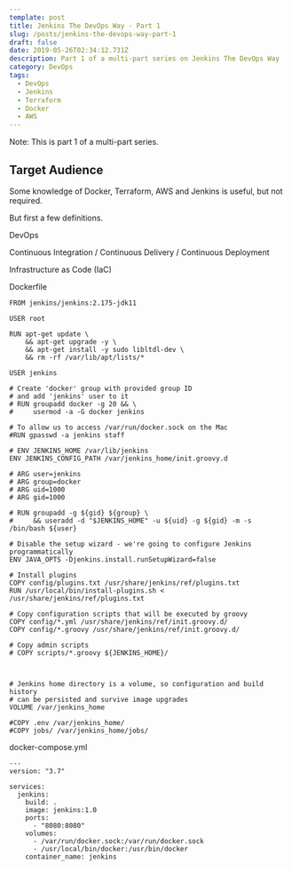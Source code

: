 ```yaml
---
template: post
title: Jenkins The DevOps Way - Part 1
slug: /posts/jenkins-the-devops-way-part-1
draft: false
date: 2019-05-26T02:34:12.731Z
description: Part 1 of a multi-part series on Jenkins The DevOps Way
category: DevOps
tags:
  - DevOps
  - Jenkins
  - Terraform
  - Docker
  - AWS
---
```

Note: This is part 1 of a multi-part series.

## Target Audience

Some knowledge of Docker, Terraform, AWS and Jenkins is useful, but not required.

But first a few definitions.

DevOps

Continuous Integration / Continuous Delivery / Continuous Deployment

Infrastructure as Code (IaC)

Dockerfile

```
FROM jenkins/jenkins:2.175-jdk11

USER root

RUN apt-get update \
    && apt-get upgrade -y \
    && apt-get install -y sudo libltdl-dev \
    && rm -rf /var/lib/apt/lists/*

USER jenkins

# Create 'docker' group with provided group ID 
# and add 'jenkins' user to it
# RUN groupadd docker -g 20 && \
#     usermod -a -G docker jenkins

# To allow us to access /var/run/docker.sock on the Mac
#RUN gpasswd -a jenkins staff

# ENV JENKINS_HOME /var/lib/jenkins
ENV JENKINS_CONFIG_PATH /var/jenkins_home/init.groovy.d

# ARG user=jenkins
# ARG group=docker
# ARG uid=1000
# ARG gid=1000

# RUN groupadd -g ${gid} ${group} \
#     && useradd -d "$JENKINS_HOME" -u ${uid} -g ${gid} -m -s /bin/bash ${user}

# Disable the setup wizard - we're going to configure Jenkins programmatically
ENV JAVA_OPTS -Djenkins.install.runSetupWizard=false

# Install plugins
COPY config/plugins.txt /usr/share/jenkins/ref/plugins.txt
RUN /usr/local/bin/install-plugins.sh < /usr/share/jenkins/ref/plugins.txt

# Copy configuration scripts that will be executed by groovy
COPY config/*.yml /usr/share/jenkins/ref/init.groovy.d/
COPY config/*.groovy /usr/share/jenkins/ref/init.groovy.d/

# Copy admin scripts
# COPY scripts/*.groovy ${JENKINS_HOME}/



# Jenkins home directory is a volume, so configuration and build history
# can be persisted and survive image upgrades
VOLUME /var/jenkins_home

#COPY .env /var/jenkins_home/
#COPY jobs/ /var/jenkins_home/jobs/
```



docker-compose.yml

```
---
version: "3.7"

services:
  jenkins:  
    build: .
    image: jenkins:1.0
    ports:  
      - "8080:8080"  
    volumes:  
      - /var/run/docker.sock:/var/run/docker.sock
      - /usr/local/bin/docker:/usr/bin/docker
    container_name: jenkins
```

